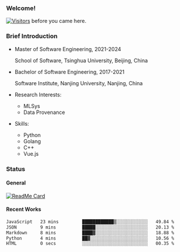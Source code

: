 ### Welcome!

[![Visitors](https://visitor-badge.laobi.icu/badge?page_id=HermitSun.HermitSun)]() before you came here.

### Brief Introduction

- Master of Software Engineering, 2021-2024
  
  School of Software, Tsinghua University, Beijing, China

- Bachelor of Software Engineering, 2017-2021
  
  Software Institute, Nanjing University, Nanjing, China

- Research Interests:
  - MLSys
  - Data Provenance

- Skills:
  - Python
  - Golang
  - C++
  - Vue.js

### Status

#### General

[![ReadMe Card](https://github-readme-stats.hermitsun.vercel.app/api?username=HermitSun&count_private=true&show_icons=true)]()

#### Recent Works

<!--START_SECTION:waka-->

```txt
JavaScript   23 mins         ████████████▒░░░░░░░░░░░░   49.84 %
JSON         9 mins          █████░░░░░░░░░░░░░░░░░░░░   20.13 %
Markdown     8 mins          ████▓░░░░░░░░░░░░░░░░░░░░   18.88 %
Python       4 mins          ██▓░░░░░░░░░░░░░░░░░░░░░░   10.56 %
HTML         0 secs          ░░░░░░░░░░░░░░░░░░░░░░░░░   00.35 %
```

<!--END_SECTION:waka-->
